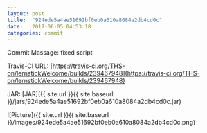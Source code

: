 ```yaml
---
layout: post
title:  "924ede5a4ae51692bf0eb0a610a8084a2db4cd0c"
date:   2017-06-05 04:53:18
categories: commit
---
```


Commit Massage: fixed script  

Travis-CI URL: [https://travis-ci.org/THS-on/lernstickWelcome/builds/239467948](https://travis-ci.org/THS-on/lernstickWelcome/builds/239467948)

JAR: [JAR]({{ site.url }}{{ site.baseurl }}/jars/924ede5a4ae51692bf0eb0a610a8084a2db4cd0c.jar)

![Picture]({{ site.url }}{{ site.baseurl }}/images/924ede5a4ae51692bf0eb0a610a8084a2db4cd0c.png)

